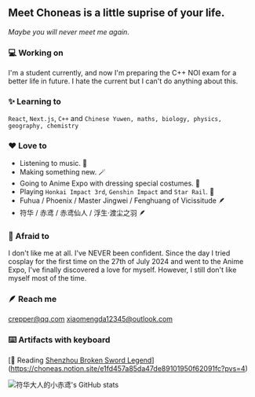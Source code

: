 ## Meet Choneas is a little suprise of your life.

*Maybe you will never meet me again.*

### 💻 Working on
I'm a student currently, and now I'm preparing the C++ NOI exam for a better life in future. I hate the current but I can't do anything about this.
### ✨ Learning to
`React`, `Next.js`, `C++` and `Chinese Yuwen, maths, biology, physics, geography, chemistry`
### ❤️ Love to
- Listening to music. 🎵
- Making something new. 🪄
- Going to Anime Expo with dressing special costumes. 🥋
- Playing `Honkai Impact 3rd`, `Genshin Impact` and `Star Rail`. 📖
- Fuhua / Phoenix / Master Jingwei / Fenghuang of Vicissitude 🪶
- 符华 / 赤鸢 / 赤鸢仙人 / 浮生·渡尘之羽 🪶
### 🥺 Afraid to
I don't like me at all. I've NEVER been confident. Since the day I tried cosplay for the first time on the 27th of July 2024 and went to the Anime Expo, I've finally discovered a love for myself. However, I still don't like myself most of the time.
### 🪶 Reach me
[crepper@qq.com](mailto://crepper@qq.com) [xiaomengda12345@outlook.com](mailto://xiaomengda12345@outlook.com)
### ⌨️ Artifacts with keyboard
[📖 Reading [Shenzhou Broken Sword Legend](https://webstatic.mihoyo.com/bh3/event/novel-7swords/index.html#/)](https://choneas.notion.site/e1fd457a85da47de89101950f62091fc?pvs=4)

![符华大人的小赤鸢's GitHub stats](https://github-readme-stats.vercel.app/api?username=Choneas)

<!--
**Choneas/Choneas** is a ✨ _special_ ✨ repository because its `README.md` (this file) appears on your GitHub profile.

Here are some ideas to get you started:

- 🔭 I’m currently working on ...
- 🌱 I’m currently learning ...
- 👯 I’m looking to collaborate on ...
- 🤔 I’m looking for help with ...
- 💬 Ask me about ...
- 📫 How to reach me: ...
- 😄 Pronouns: ...
- ⚡ Fun fact: ...
-->
